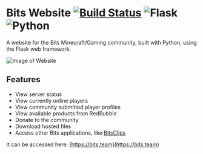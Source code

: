 # Bits Website [![Build Status](https://jenkins.bits.team/job/Bits/job/BitsWebsite/job/master/badge/icon)](https://jenkins.bits.team/job/Bits/job/BitsWebsite/job/master/) ![Flask](https://img.shields.io/badge/Flask-000000?style=for-the-badge&logo=flask&logoColor=white) ![Python](https://img.shields.io/badge/Python-FFD43B?style=for-the-badge&logo=python&logoColor=blue)

A website for the Bits Minecraft/Gaming community, built with Python, using the Flask web framework.

![Image of Website](https://i.imgur.com/HvYcrHm.png)

## Features
- View server status
- View currently online players
- View community submitted player profiles
- View available products from RedBubble
- Donate to the community
- Download hosted files
- Access other Bits applications, like [BitsClips](https://clips.bits.team)

It can be accessed here: [https://bits.team](https://bits.team)